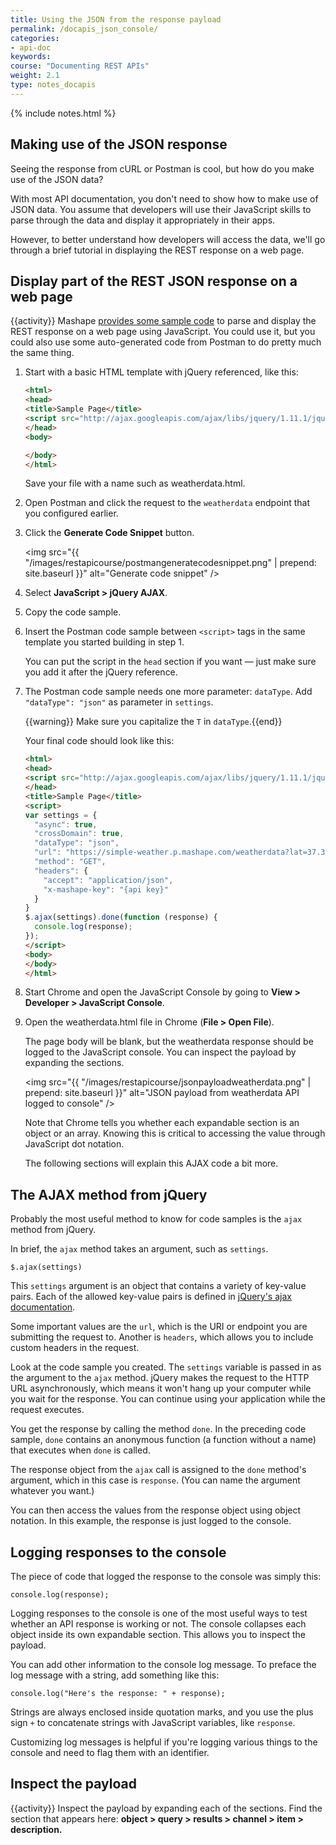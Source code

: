 ```yaml
---
title: Using the JSON from the response payload
permalink: /docapis_json_console/
categories:
- api-doc
keywords: 
course: "Documenting REST APIs"
weight: 2.1
type: notes_docapis
---
```

{% include notes.html %}

## Making use of the JSON response

Seeing the response from cURL or Postman is cool, but how do you make use of the JSON data? 

With most API documentation, you don't need to show how to make use of JSON data. You assume that developers will use their JavaScript skills to parse through the data and display it appropriately in their apps. 

However, to better understand how developers will access the data, we'll go through a brief tutorial in displaying the REST response on a web page. 

## Display part of the REST JSON response on a web page
{{activity}}
Mashape [provides some sample code](http://docs.mashape.com/javascript) to parse and display the REST response on a web page using JavaScript. You could use it, but you could also use some auto-generated code from Postman to do pretty much the same thing.

1. Start with a basic HTML template with jQuery referenced, like this:
	
	```html
	<html>
	<head>
	<title>Sample Page</title>
	<script src="http://ajax.googleapis.com/ajax/libs/jquery/1.11.1/jquery.min.js"></script>
	</head>
	<body>
	
	</body>
	</html>
	```
	
	Save your file with a name such as weatherdata.html.
	
2. Open Postman and click the request to the `weatherdata` endpoint that you configured earlier.
3. Click the **Generate Code Snippet** button.
	
	<img src="{{ "/images/restapicourse/postmangeneratecodesnippet.png" | prepend: site.baseurl }}" alt="Generate code snippet" />
	
4. Select **JavaScript > jQuery AJAX**.
5. Copy the code sample.
6. Insert the Postman code sample between `<script>` tags in the same template you started building in step 1. 
	
	You can put the script in the `head` section if you want &mdash; just make sure you add it after the jQuery reference.
	
7. The Postman code sample needs one more parameter: `dataType`. Add `"dataType": "json"` as parameter in `settings`.

	{{warning}} Make sure you capitalize the <code>T</code> in <code>dataType</code>.{{end}}
	
	Your final code should look like this:
	
	```html
	<html>
	<head>
	<script src="http://ajax.googleapis.com/ajax/libs/jquery/1.11.1/jquery.min.js"></script>
	</head>
	<title>Sample Page</title>
	<script>
	var settings = {
	  "async": true,
	  "crossDomain": true,
	  "dataType": "json",
	  "url": "https://simple-weather.p.mashape.com/weatherdata?lat=37.354108&lng=-121.955236",
	  "method": "GET",
	  "headers": {
	    "accept": "application/json",
	    "x-mashape-key": "{api key}"
	  }
	}
	$.ajax(settings).done(function (response) {
	  console.log(response);
	});
	</script>
	<body>
	</body>
	</html>
	```
	
8. Start Chrome and open the JavaScript Console by going to **View > Developer > JavaScript Console**.
9. Open the weatherdata.html file in Chrome (**File > Open File**).
	
	The page body will be blank, but the weatherdata response should be logged to the JavaScript console. You can inspect the payload by expanding the sections.
	
	<img src="{{ "/images/restapicourse/jsonpayloadweatherdata.png" | prepend: site.baseurl }}" alt="JSON payload from weatherdata API logged to console" />
	
	Note that Chrome tells you whether each expandable section is an object or an array. Knowing this is critical to accessing the value through JavaScript dot notation.
	
	The following sections will explain this AJAX code a bit more.

## The AJAX method from jQuery

Probably the most useful method to know for code samples is the `ajax` method from jQuery.

In brief, the `ajax` method takes an argument, such as `settings`.

```
$.ajax(settings)
```

This `settings` argument is an object that contains a variety of key-value pairs. Each of the allowed key-value pairs is defined in [jQuery's ajax documentation](http://api.jquery.com/jquery.ajax/#jQuery-ajax-settings).

Some important values are the `url`, which is the URI or endpoint you are submitting the request to. Another is `headers`, which allows you to include custom headers in the request.

Look at the code sample you created. The `settings` variable is passed in as the argument to the `ajax` method. jQuery makes the request to the HTTP URL asynchronously, which means it won't hang up your computer while you wait for the response. You can continue using your application while the request executes.

You get the response by calling the method `done`. In the preceding code sample, `done` contains an anonymous function (a function without a name) that executes when `done` is called.

The response object from the `ajax` call is assigned to the `done` method's argument, which in this case is `response`. (You can name the argument whatever you want.)

You can then access the values from the response object using object notation. In this example, the response is just logged to the console.

## Logging responses to the console

The piece of code that logged the response to the console was simply this:

```
console.log(response);
```

Logging responses to the console is one of the most useful ways to test whether an API response is working or not. The console collapses each object inside its own expandable section. This allows you to inspect the payload.

You can add other information to the console log message. To preface the log message with a string, add something like this:

```
console.log("Here's the response: " + response);
```

Strings are always enclosed inside quotation marks, and you use the plus sign `+` to concatenate strings with JavaScript variables, like `response`.

Customizing log messages is helpful if you're logging various things to the console and need to flag them with an identifier.

## Inspect the payload
{{activity}}
Inspect the payload by expanding each of the sections. Find the section that appears here: **object > query > results > channel > item > description.**


